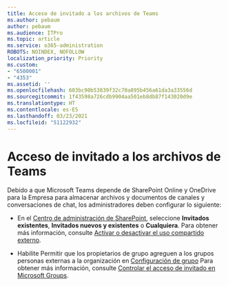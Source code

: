 ```yaml
---
title: Acceso de invitado a los archivos de Teams
ms.author: pebaum
author: pebaum
ms.audience: ITPro
ms.topic: article
ms.service: o365-administration
ROBOTS: NOINDEX, NOFOLLOW
localization_priority: Priority
ms.custom:
- "6500001"
- "4353"
ms.assetid: ''
ms.openlocfilehash: 603bc90b53839f32c70a895b456a61da3a33556d
ms.sourcegitcommit: 1f43598a726cdb9904aa501eb8db87f143020d9e
ms.translationtype: HT
ms.contentlocale: es-ES
ms.lasthandoff: 03/23/2021
ms.locfileid: "51122932"
---
```

# <a name="guest-access-to-teams-files"></a>Acceso de invitado a los archivos de Teams

Debido a que Microsoft Teams depende de SharePoint Online y OneDrive para la Empresa para almacenar archivos y documentos de canales y conversaciones de chat, los administradores deben configurar lo siguiente:

- En el [Centro de administración de SharePoint](https://admin.microsoft.com/sharepoint?page=sharing&modern=true), seleccione **Invitados existentes**, **Invitados nuevos y existentes** o **Cualquiera**. Para obtener más información, consulte [Activar o desactivar el uso compartido externo](https://docs.microsoft.com/sharepoint/turn-external-sharing-on-or-off).

- Habilite Permitir que los propietarios de grupo agreguen a los grupos personas externas a la organización en [Configuración de grupo](https://admin.microsoft.com/Adminportal/Home?source=applauncher#/Settings/Services/:/Settings/L1/O365Groups)  Para obtener más información, consulte [Controlar el acceso de invitado en Microsoft Groups](https://docs.microsoft.com/microsoftteams/teams-dependencies#control-guest-access-in-office-365-groups).
